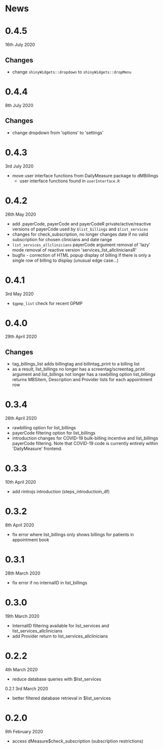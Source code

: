 # News

# 0.4.5
16th July 2020

## Changes

* change `shinyWidgets::dropdown` to `shinyWidgets::dropMenu`

# 0.4.4
8th July 2020

## Changes

* change dropdown from 'options' to 'settings'

# 0.4.3
3rd July 2020

* move user interface functions from DailyMeasure package to dMBillings
  + user interface functions found in `userInterface.R`

# 0.4.2
26th May 2020

* add .payerCode, payerCode and payerCodeR
  private/active/reactive versions of payerCode
  used by `$list_billings` and `$list_services`
* changes for check_subscription, no longer changes
  date if no valid subscription for chosen clinicians
  and date range
* `list_services_allclinicians`
  payerCode argument
  removal of 'lazy' mode
  removal of reactive version 'services_list_allcliniciansR'
* bugfix - correction of HTML popup display of billing if there
  is only a single row of billing to display (unusual edge case...)

# 0.4.1
3rd May 2020

* `$gpmp_list` check for recent GPMP

# 0.4.0
29th April 2020

## Changes

* tag_billings_list adds billingtag and billintag_print to a billing list
* as a result, list_billings no longer has a screentag/screentag_print argument
  and list_billings not longer has a rawbilling option
  list_billings returns MBSitem, Description and Provider lists for
  each appointment row

# 0.3.4
26th April 2020

* rawbilling option for list_billings
* payerCode filtering option for list_billings
* introduction changes for COVID-19 bulk-billing incentive
  and list_billings payerCode filtering.
  Note that COVID-19 code is currently entirely within
  'DailyMeasure' frontend.

# 0.3.3
10th April 2020

* add rintrojs introduction (steps_introductioin_df)

# 0.3.2
8th April 2020

* fix error where list_billings only shows billings for patients in appointment book

# 0.3.1
28th March 2020

* fix error if no internalID in list_billings

# 0.3.0
19th March 2020

* InternalID filtering available for list_services and list_services_allclinicians
* add Provider return to list_services_allclinicians

# 0.2.2
4th March 2020

* reduce database queries with $list_services

0.2.1
3rd March 2020

* better filtered database retrieval in $list_services

# 0.2.0
9th February 2020

* access dMeasure$check_subscription (subscription restrictions)
